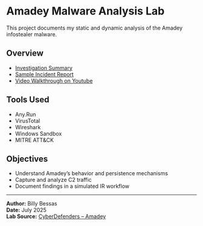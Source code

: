 # Amadey Malware Analysis Lab

This project documents my static and dynamic analysis of the Amadey infostealer malware.

## Overview

- [Investigation Summary](Amadey_Lab_Investigation_Overview.md)
- [Sample Incident Report](Amadey_Sample_Incident_Report.md)
- [Video Walkthrough on Youtube](https://www.youtube.com/watch?v=b2Gc33euHG4)
## Tools Used

- Any.Run  
- VirusTotal  
- Wireshark  
- Windows Sandbox  
- MITRE ATT&CK

## Objectives

- Understand Amadey’s behavior and persistence mechanisms  
- Capture and analyze C2 traffic  
- Document findings in a simulated IR workflow

---

**Author:** Billy Bessas  
**Date:** July 2025  
**Lab Source:** [CyberDefenders – Amadey](https://cyberdefenders.org/blueteam-ctf-challenges/amadey/)
